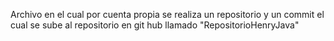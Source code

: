 Archivo en el cual por cuenta propia se realiza un repositorio y un commit el cual se sube al repositorio en git hub llamado "RepositorioHenryJava"
